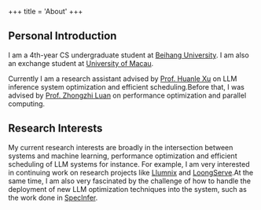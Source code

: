 +++
title = 'About'
+++
<!-- {{< lead >}}
当生活给你柠檬时，做柠檬水。
{{< /lead >}} -->
Personal Introduction
---

I am a 4th-year CS undergraduate student at <a href="https://scse.buaa.edu.cn/">Beihang University</a>. I am also an exchange student at <a href="https://www.um.edu.mo/">University of Macau</a>.

Currently I am a research assistant advised by <a href="https://www.fst.um.edu.mo/personal/huanlexu/">Prof. Huanle Xu</a> on LLM inference system optimization and efficient scheduling.Before that, I was advised by <a href="https://scse.buaa.edu.cn/info/1079/2724.htm">Prof. Zhongzhi Luan</a> on performance optimization and parallel computing.

Research Interests
---
My current research interests are broadly in the intersection between systems and machine learning, performance optimization and efficient scheduling of LLM systems for instance. For example, I am very interested in continuing work on research projects like <a href="https://arxiv.org/abs/2406.03243">Llumnix</a> and <a href="https://arxiv.org/abs/2404.09526">LoongServe</a>.At the same time, I am also very fascinated by the challenge of how to handle the deployment of new LLM optimization techniques into the system, such as the work done in <a href="https://arxiv.org/abs/2305.09781">SpecInfer</a>.
